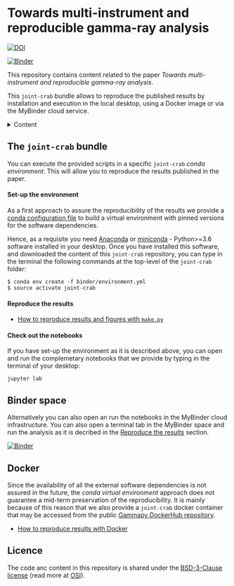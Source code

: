 # Towards multi-instrument and reproducible gamma-ray analysis

[![DOI](https://zenodo.org/badge/DOI/10.5281/zenodo.1409831.svg)](https://doi.org/10.5281/zenodo.1409831)

[![Binder](https://mybinder.org/badge.svg)](https://mybinder.org/v2/gh/open-gamma-ray-astro/joint-crab/master?urlpath=lab/tree/joint-crab)

This repository contains content related to the paper *Towards multi-instrument and reproducible gamma-ray analysis*.

This `joint-crab` bundle allows to reproduce the published results by installation and execution in the local desktop, using a Docker image or via the MyBinder cloud service.

<details>
<summary>Content</summary>
<pre>
.
├── binder
│   └── environment.yml
├── data
│   ├── README.md
│   ├── fact
│   ├── fermi
│   ├── hess
│   ├── magic
│   ├── other
│   └── veritas
├── joint_crab
│   ├── __init__.py
│   ├── conf.py
│   ├── errorbands.py
│   ├── extract_lat.py
│   ├── extract_ogip_spectra.py
│   ├── fit_spec.py
│   ├── maps.py
│   ├── models.py
│   ├── plot_contours.py
│   ├── plot_counts.py
│   ├── plot_errorbands.py
│   ├── plot_seds.py
│   ├── provenance.py
│   ├── summary_data.py
│   ├── summary_results.py
│   ├── systematics.py
│   └── utils.py
├── presentations
│   ├── README.md
│   └── 2018tevpa
│       ├── README.md
│       ├── poster.pdf
│       └── slides.pdf
├── results
│  ├── errorbands
│  ├── figures
│  ├── fits
│  ├── maps
│  ├── spectra
│  └── summary
├── 1_data.ipynb
├── 2_counts.ipynb
├── 3_systematics.ipynb
├── 4_naima.ipynb
├── 5_crab_pulsar_nebula_sed.ipynb
├── Dockerfile
├── LICENSE
├── README.md
├── analysis.md
├── docker.md
└── make.py
</pre>
</details>


##  The `joint-crab` bundle

You can execute the provided scripts in a specific `joint-crab` *conda environment*. This will allow you to reproduce the results published in the paper.

####  Set-up the environment

As a first approach to assure the reproducibility of the results we provide a [conda configuration file](./environment.yml) to build a virtual environment with pinned versions for the software dependencies.

Hence, as a requisite you need [Anaconda](https://www.anaconda.com/download/) or
[miniconda](https://conda.io/miniconda.html) - Python>=3.6 software installed in your desktop. Once you have installed this software, and downloaded the content of this `joint-crab` repository, you can type in the terminal the following commands at the top-level of the `joint-crab` folder:

    $ conda env create -f binder/environment.yml
    $ source activate joint-crab

####  Reproduce the results
* [How to reproduce results and figures with `make.py`](analysis.md)

####  Check out the  notebooks

If you have set-up the environment as it is described above, you can open and run the complemetary notebooks that we provide by typing in the terminal of your desktop:

```
jupyter lab
```

##  Binder space

Alternatively you can also open an run the notebooks in the MyBinder cloud infrastructure. You can also open a terminal tab in the MyBinder space and run the analysis as it is decribed in the [Reproduce the results](analysis.md) section.

[![Binder](https://mybinder.org/badge.svg)](https://mybinder.org/v2/gh/open-gamma-ray-astro/joint-crab/master?urlpath=lab/tree/joint-crab)

## Docker
Since the availability of all the external software dependencies is not assured in the future, the *conda virtual environment* approach does not guarantee a mid-term preservation of the reproducibility. It is mainly because of this reason that we also provide a `joint-crab` docker container that may be accessed from the public [Gammapy DockerHub repository](https://hub.docker.com/u/gammapy/dashboard/).
* [How to reproduce results with Docker](docker.md)


## Licence

The code anc content in this repository is shared under the [BSD-3-Clause license](LICENSE) (read more at [OSI](https://opensource.org/licenses/BSD-3-Clause)).
